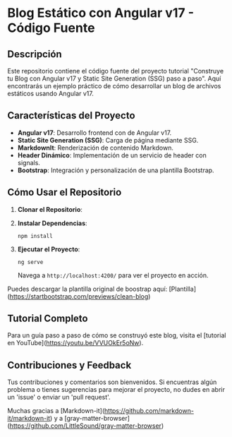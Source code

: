 Blog Estático con Angular v17 - Código Fuente
=============================================

Descripción
-----------

Este repositorio contiene el código fuente del proyecto tutorial "Construye tu Blog con Angular v17 y Static Site Generation (SSG) paso a paso". Aquí encontrarás un ejemplo práctico de cómo desarrollar un blog de archivos estáticos usando Angular v17.

Características del Proyecto
----------------------------

*   **Angular v17**: Desarrollo frontend con de Angular v17.
*   **Static Site Generation (SSG)**: Carga de página mediante SSG.
*   **MarkdownIt**: Renderización de contenido Markdown.
*   **Header Dinámico**: Implementación de un servicio de header con signals.
*   **Bootstrap**: Integración y personalización de una plantilla Bootstrap.

Cómo Usar el Repositorio
------------------------

1.  **Clonar el Repositorio**:
    
2.  **Instalar Dependencias**:
    
    `npm install`
    
3.  **Ejecutar el Proyecto**:
    
    `ng serve`
    
    Navega a `http://localhost:4200/` para ver el proyecto en acción.

Puedes descargar la plantilla original de boostrap aquí: \[Plantilla\](https://startbootstrap.com/previews/clean-blog)

Tutorial Completo
-----------------

Para un guía paso a paso de cómo se construyó este blog, visita el \[tutorial en YouTube\](https://youtu.be/VVUOkEr5oNw).

Contribuciones y Feedback
-------------------------

Tus contribuciones y comentarios son bienvenidos. Si encuentras algún problema o tienes sugerencias para mejorar el proyecto, no dudes en abrir un 'issue' o enviar un 'pull request'.

Muchas gracias a \[Markdown-it\](https://github.com/markdown-it/markdown-it) y a \[gray-matter-browser\](https://github.com/LittleSound/gray-matter-browser)  
